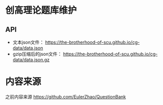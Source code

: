 # 创高理论题库维护

## API
- 文本json文件： https://the-brotherhood-of-scu.github.io/cg-data/data.json
- gzip压缩后的json文件： https://the-brotherhood-of-scu.github.io/cg-data/data.json.gz

# 内容来源
之前内容来源 https://github.com/EulerZhao/QuestionBank